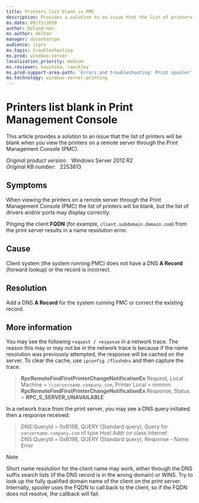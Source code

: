 ```yaml
---
title: Printers list blank in PMC
description: Provides a solution to an issue that the list of printers will be blank when you view the printers on a remote server through the Print Mangagement Console (PMC).
ms.date: 09/23/2020
author: Deland-Han 
ms.author: delhan
manager: dscontentpm
audience: itpro
ms.topic: troubleshooting
ms.prod: windows-server
localization_priority: medium
ms.reviewer: kaushika, raackley
ms.prod-support-area-path: 'Errors and troubleshooting: Print spooler'
ms.technology: windows-server-printing
---
```

# Printers list blank in Print Management Console

This article provides a solution to an issue that the list of printers will be blank when you view the printers on a remote server through the Print Management Console (PMC).

_Original product version:_ &nbsp; Windows Server 2012 R2  
_Original KB number:_ &nbsp; 2253813

## Symptoms

When viewing the printers on a remote server through the Print Management Console (PMC) the list of printers will be blank, but the list of drivers and/or ports may display correctly.

Pinging the client **FQDN** (for example, `client.subdomain.domain.com`) from the print server results in a name resolution error.

## Cause

Client system (the system running PMC) does not have a DNS **A Record** (forward lookup) or the record is incorrect.

## Resolution

Add a DNS **A Record** for the system running PMC or correct the existing record.

## More information

You may see the following `request / response` in a network trace. The reason this may or may not be in the network trace is because if the name resolution was previously attempted, the response will be cached on the server. To clear the cache, use `ipconfig /flushdns` and then capture the trace.

> **RpcRemoteFindFirstPrinterChangeNotificationEx** Request, Local Machine = `\\servername.company.com`, Printer Local = nnnnnn  
 **RpcRemoteFindFirstPrinterChangeNotificationEx** Response, Status = **RPC_S_SERVER_UNAVAILABLE**  

In a network trace from the print server, you may see a DNS query initiated then a response received:

> DNS:QueryId = 0xB19B, QUERY (Standard query), Query for `servername.company.com` of type Host Addr on class Internet  
  DNS:QueryId = 0xB19B, QUERY (Standard query), Response - Name Error

> [!NOTE]
> Short name resolution for the client name may work, either through the DNS suffix search lists (if the DNS record is in the wrong domain) or WINS. Try to look up the fully qualified domain name of the client on the print server. Internally, spooler uses the FQDN to call back to the client, so if the FQDN does not resolve, the callback will fail.

